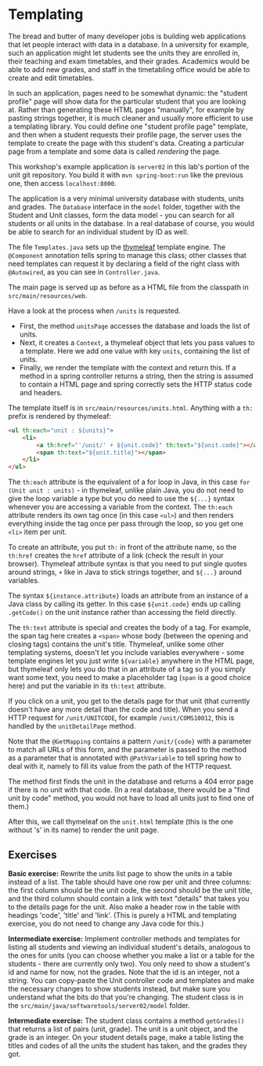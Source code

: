 # Templating

The bread and butter of many developer jobs is building web applications that let people interact with data in a database. In a university for example, such an application might let students see the units they are enrolled in, their teaching and exam timetables, and their grades. Academics would be able to add new grades, and staff in the timetabling office would be able to create and edit timetables.

In such an application, pages need to be somewhat dynamic: the "student profile" page will show data for the particular student that you are looking at. Rather than generating these HTML pages "manually", for example by pasting strings together, it is much cleaner and usually more efficient to use a templating library. You could define one "student profile page" template, and then when a student requests their profile page, the server uses the template to create the page with this student's data. Creating a particular page from a template and some data is called _rendering_ the page.

This workshop's example application is `server02` in this lab's portion of the unit git repository. You build it with `mvn spring-boot:run` like the previous one, then access `localhost:8000`.

The application is a very minimal university database with students, units and grades. The `Database` interface in the `model` folder, together with the Student and Unit classes, form the data model - you can search for all students or all units in the database. In a real database of course, you would be able to search for an individual student by ID as well. 

The file `Templates.java` sets up the [thymeleaf](https://www.thymeleaf.org/) template engine. The `@Component` annotation tells spring to manage this class; other classes that need templates can request it by declaring a field of the right class with `@Autowired`, as you can see in `Controller.java`.

The main page is served up as before as a HTML file from the classpath in `src/main/resources/web`.

Have a look at the process when `/units` is requested. 
  - First, the method `unitsPage` accesses the database and loads the list of units.
  - Next, it creates a `Context`, a thymeleaf object that lets you pass values to a template. Here we add one value with key `units`, containing the list of units.
  - Finally, we render the template with the context and return this. If a method in a spring controller returns a string, then the string is assumed to contain a HTML page and spring correctly sets the HTTP status code and headers.

The template itself is in `src/main/resources/units.html`. Anything with a `th:` prefix is rendered by thymeleaf:

```html
<ul th:each="unit : ${units}">
    <li>
        <a th:href="'/unit/' + ${unit.code}" th:text="${unit.code}"></a>
        <span th:text="${unit.title}"></span>
    </li>
</ul>
```

The `th:each` attribute is the equivalent of a for loop in Java, in this case `for (Unit unit : units)` - in thymeleaf, unlike plain Java, you do not need to give the loop variable a type but you do need to use the `${...}` syntax whenever you are accessing a variable from the context. The `th:each` attribute renders its own tag once (in this case `<ul>`) and then renders everything inside the tag once per pass through the loop, so you get one `<li>` item per unit.

To create an attribute, you put `th:` in front of the attribute name, so the `th:href` creates the `href` attribute of a link (check the result in your browser). Thymeleaf attribute syntax is that you need to put single quotes around strings, `+` like in Java to stick strings together, and `${...}` around variables. 

The syntax `${instance.attribute}` loads an attribute from an instance of a Java class by calling its getter. In this case `${unit.code}` ends up calling `.getCode()` on the unit instance rather than accessing the field directly.

The `th:text` attribute is special and creates the body of a tag. For example, the span tag here creates a `<span>` whose body (between the opening and closing tags) contains the unit's title. Thymeleaf, unlike some other templating systems, doesn't let you include variables everywhere - some template engines let you just write `${variable}` anywhere in the HTML page, but thymeleaf only lets you do that in an attribute of a tag so if you simply want some text, you need to make a placeholder tag (`span` is a good choice here) and put the variable in its `th:text` attribute.

If you click on a unit, you get to the details page for that unit (that currently doesn't have any more detail than the code and title). When you send a HTTP request for `/unit/UNITCODE`, for example `/unit/COMS10012`, this is handled by the `unitDetailPage` method. 

Note that the `@GetMapping` contains a pattern `/unit/{code}` with a parameter to match all URLs of this form, and the parameter is passed to the method as a parameter that is annotated with `@PathVariable` to tell spring how to deal with it, namely to fill its value from the path of the HTTP request.

The method first finds the unit in the database and returns a 404 error page if there is no unit with that code. (In a real database, there would be a "find unit by code" method, you would not have to load all units just to find one of them.)

After this, we call thymeleaf on the `unit.html` template (this is the one without 's' in its name) to render the unit page.

## Exercises

**Basic exercise:** Rewrite the units list page to show the units in a table instead of a list. The table should have one row per unit and three columns: the first column should be the unit code, the second should be the unit title, and the third column should contain a link with text "details" that takes you to the details page for the unit. Also make a header row in the table with headings 'code', 'title' and 'link'. (This is purely a HTML and templating exercise, you do not need to change any Java code for this.)

**Intermediate exercise:** Implement controller methods and templates for listing all students and viewing an individual student's details, analogous to the ones for units (you can choose whether you make a list or a table for the students - there are currently only two). You only need to show a student's id and name for now, not the grades. Note that the id is an integer, not a string. You can copy-paste the Unit controller code and templates and make the necessary changes to show students instead, but make sure you understand what the bits do that you're changing. The student class is in the `src/main/java/softwaretools/server02/model` folder.

**Intermediate exercise:** The student class contains a method `getGrades()` that returns a list of pairs (unit, grade). The unit is a unit object, and the grade is an integer. On your student details page, make a table listing the titles and codes of all the units the student has taken, and the grades they got. 
